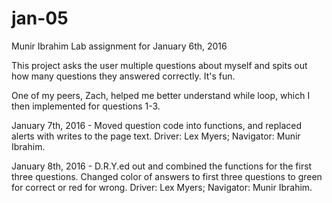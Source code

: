 # jan-05
Munir Ibrahim
Lab assignment for January 6th, 2016

This project asks the user multiple questions about myself and spits out how many questions they answered correctly. It's fun.

One of my peers, Zach, helped me better understand while loop, which I then implemented for questions 1-3.

January 7th, 2016 -
Moved question code into functions, and replaced alerts with writes to the page text. Driver: Lex Myers; Navigator: Munir Ibrahim.

January 8th, 2016 -
D.R.Y.ed out and combined the functions for the first three questions. Changed color of answers to first three questions to green for correct or red for wrong. Driver: Lex Myers; Navigator: Munir Ibrahim.
